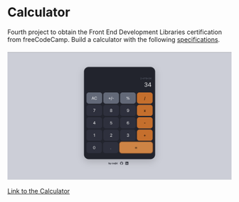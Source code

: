 # Calculator

Fourth project to obtain the Front End Development Libraries certification from freeCodeCamp. Build a calculator with the following [specifications](https://www.freecodecamp.org/learn/front-end-development-libraries/front-end-development-libraries-projects/build-a-javascript-calculator).


####  
![project img](./public/calculator.png)


[Link to the Calculator](https://cwjki.github.io/calculator/) 